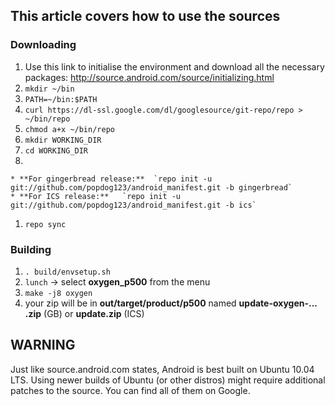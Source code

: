 ## This article covers how to use the sources ##

### Downloading ###
  1. Use this link to initialise the environment and download all the necessary packages: http://source.android.com/source/initializing.html
  1. `mkdir ~/bin`
  1. `PATH=~/bin:$PATH`
  1. `curl https://dl-ssl.google.com/dl/googlesource/git-repo/repo > ~/bin/repo`
  1. `chmod a+x ~/bin/repo`
  1. `mkdir WORKING_DIR`
  1. `cd WORKING_DIR`
  1. 
    * **For gingerbread release:**  `repo init -u git://github.com/popdog123/android_manifest.git -b gingerbread`
    * **For ICS release:**   `repo init -u git://github.com/popdog123/android_manifest.git -b ics`
  1. `repo sync`
### Building ###
  1. `. build/envsetup.sh`
  1. `lunch` -> select **oxygen\_p500** from the menu
  1. `make -j8 oxygen`
  1. your zip will be in **out/target/product/p500** named **update-oxygen-... .zip** (GB) or **update.zip** (ICS)

## WARNING ##
Just like source.android.com states, Android is best built on Ubuntu 10.04 LTS. Using newer builds of Ubuntu (or other distros) might require additional patches to the source. You can find all of them on Google.